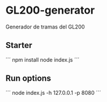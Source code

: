 # GL200-generator
Generador de tramas del GL200

## Starter

´´´
npm install
node index.js
´´´
## Run options

´´´
node index.js -h 127.0.0.1 -p 8080
´´´